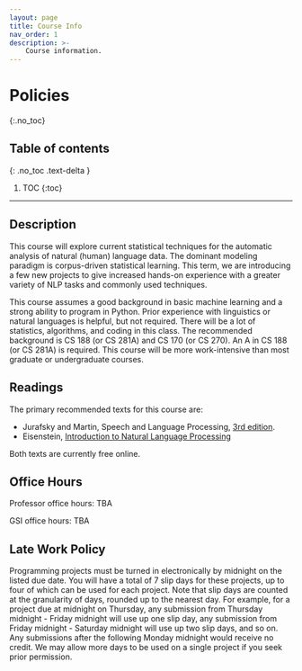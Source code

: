```yaml
---
layout: page
title: Course Info
nav_order: 1
description: >-
    Course information.
---
```


# Policies
{:.no_toc}

## Table of contents
{: .no_toc .text-delta }

1. TOC
{:toc}

---

## Description

This course will explore current statistical techniques for the automatic analysis of natural (human) language data. The dominant modeling paradigm is corpus-driven statistical learning.  This term, we are introducing a few new projects to give increased hands-on experience with a greater variety of NLP tasks and commonly used techniques.

This course assumes a good background in basic machine learning and a strong ability to program in Python. Prior experience with linguistics or natural languages is helpful, but not required.  There will be a lot of statistics, algorithms, and coding in this class.  The recommended background is CS 188 (or CS 281A) and CS 170 (or CS 270).  An A in CS 188 (or CS 281A) is required.  This course will be more work-intensive than most graduate or undergraduate courses.

## Readings

The primary recommended texts for this course are:

- Jurafsky and Martin, Speech and Language Processing, [3rd edition](https://web.stanford.edu/~jurafsky/slp3/).
- Eisenstein, [Introduction to Natural Language Processing](https://github.com/jacobeisenstein/gt-nlp-class/blob/master/notes/eisenstein-nlp-notes.pdf)

Both texts are currently free online. 

## Office Hours

Professor office hours: TBA

GSI office hours: TBA

## Late Work Policy

Programming projects must be turned in electronically by midnight on the listed due date. You will have a total of 7 slip days for these projects, up to four of which can be used for each project. Note that slip days are counted at the granularity of days, rounded up to the nearest day. For example, for a project due at midnight on Thursday, any submission from Thursday midnight - Friday midnight will use up one slip day, any submission from Friday midnight - Saturday midnight will use up two slip days, and so on.  Any submissions after the following Monday midnight would receive no credit.  We may allow more days to be used on a single project if you seek prior permission.
